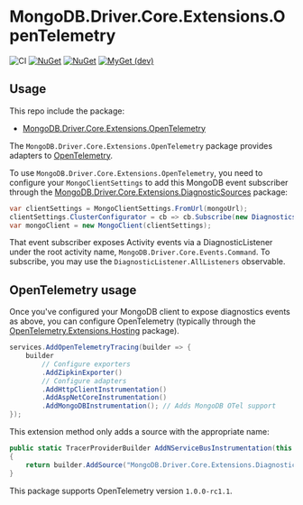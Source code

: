 # MongoDB.Driver.Core.Extensions.OpenTelemetry

![CI](https://github.com/jbogard/MongoDB.Driver.Core.Extensions.OpenTelemetry/workflows/CI/badge.svg)
[![NuGet](https://img.shields.io/nuget/dt/MongoDB.Driver.Core.Extensions.OpenTelemetry.svg)](https://www.nuget.org/packages/MongoDB.Driver.Core.Extensions.OpenTelemetry) 
[![NuGet](https://img.shields.io/nuget/vpre/MongoDB.Driver.Core.Extensions.OpenTelemetry.svg)](https://www.nuget.org/packages/MongoDB.Driver.Core.Extensions.OpenTelemetry)
[![MyGet (dev)](https://img.shields.io/myget/jbogard-ci/v/MongoDB.Driver.Core.Extensions.OpenTelemetry.svg)](https://myget.org/gallery/jbogard-ci)

## Usage

This repo include the package:

 - [MongoDB.Driver.Core.Extensions.OpenTelemetry](https://www.nuget.org/packages/MongoDB.Driver.Core.Extensions.OpenTelemetry/)
 
The `MongoDB.Driver.Core.Extensions.OpenTelemetry` package provides adapters to [OpenTelemetry](https://opentelemetry.io/).

To use `MongoDB.Driver.Core.Extensions.OpenTelemetry`, you need to configure your `MongoClientSettings` to add this MongoDB event subscriber through the [MongoDB.Driver.Core.Extensions.DiagnosticSources](https://www.nuget.org/packages/MongoDB.Driver.Core.Extensions.DiagnosticSources/) package:

```csharp
var clientSettings = MongoClientSettings.FromUrl(mongoUrl);
clientSettings.ClusterConfigurator = cb => cb.Subscribe(new DiagnosticsActivityEventSubscriber());
var mongoClient = new MongoClient(clientSettings);
```

That event subscriber exposes Activity events via a DiagnosticListener under the root activity name, `MongoDB.Driver.Core.Events.Command`. To subscribe, you may use the `DiagnosticListener.AllListeners` observable.

## OpenTelemetry usage

Once you've configured your MongoDB client to expose diagnostics events as above, you can configure OpenTelemetry (typically through the [OpenTelemetry.Extensions.Hosting](https://www.nuget.org/packages/OpenTelemetry.Extensions.Hosting/0.2.0-alpha.275) package).

```csharp
services.AddOpenTelemetryTracing(builder => {
    builder
        // Configure exporters
        .AddZipkinExporter()
        // Configure adapters
        .AddHttpClientInstrumentation()
        .AddAspNetCoreInstrumentation()
        .AddMongoDBInstrumentation(); // Adds MongoDB OTel support
});
```

This extension method only adds a source with the appropriate name:

```csharp
public static TracerProviderBuilder AddNServiceBusInstrumentation(this TracerProviderBuilder builder)
{
    return builder.AddSource("MongoDB.Driver.Core.Extensions.DiagnosticSources");
}
```

This package supports OpenTelemetry version `1.0.0-rc1.1`.
